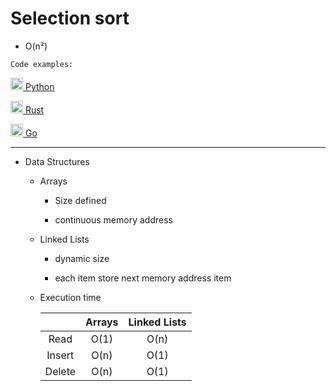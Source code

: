 # Selection sort

- O(n²)

`Code examples:`

[<img src="https://cdn.jsdelivr.net/gh/devicons/devicon/icons/python/python-original.svg" width="20px" />
Python](./python/main.py)

[<img src="https://cdn.jsdelivr.net/gh/devicons/devicon/icons/rust/rust-plain.svg" width="20px"/>
Rust](./rust/src/lib.rs)

[<img src="https://cdn.jsdelivr.net/gh/devicons/devicon/icons/go/go-original.svg" width="20px"/>
Go](./go/main.go)

---

- Data Structures

    - Arrays

        - Size defined

        - continuous memory address

    - Linked Lists

        - dynamic size

        - each item store next memory address item

    - Execution time

        ||Arrays|Linked Lists|
        |:---:|:---:|:---:|
        |Read|O(1)|O(n)|
        |Insert|O(n)|O(1)|
        |Delete|O(n)|O(1)|